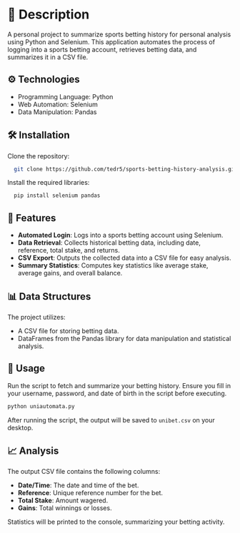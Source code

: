 # 📖 Description

A personal project to summarize sports betting history for personal analysis using Python and Selenium. This application automates the process of logging into a sports betting account, retrieves betting data, and summarizes it in a CSV file.

## ⚙️ Technologies

- Programming Language: Python
- Web Automation: Selenium
- Data Manipulation: Pandas

## 🛠️ Installation

Clone the repository:

```bash
  git clone https://github.com/tedr5/sports-betting-history-analysis.git
```

Install the required libraries:
```bash
  pip install selenium pandas
```
## 🚀 Features

- **Automated Login**: Logs into a sports betting account using Selenium.
- **Data Retrieval**: Collects historical betting data, including date, reference, total stake, and returns.
- **CSV Export**: Outputs the collected data into a CSV file for easy analysis.
- **Summary Statistics**: Computes key statistics like average stake, average gains, and overall balance.

## 📊 Data Structures

The project utilizes:

- A CSV file for storing betting data.
- DataFrames from the Pandas library for data manipulation and statistical analysis.

## 📄 Usage

 Run the script to fetch and summarize your betting history. Ensure you fill in your username, password, and date of birth in the script before executing.
```bash
python uniautomata.py
```
After running the script, the output will be saved to `unibet.csv` on your desktop.

## 📈 Analysis

The output CSV file contains the following columns:

- **Date/Time**: The date and time of the bet.
- **Reference**: Unique reference number for the bet.
- **Total Stake**: Amount wagered.
- **Gains**: Total winnings or losses.

Statistics will be printed to the console, summarizing your betting activity.

